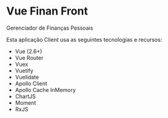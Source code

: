 # Vue Finan Front

Gerenciador de Finanças Pessoais 

Esta aplicação Client usa as seguintes tecnologias e recursos:

* Vue (2.6+)
* Vue Router
* Vuex
* Vuetify
* Vuelidate
* Apollo Client
* Apollo Cache InMemory
* ChartJS
* Moment
* RxJS
